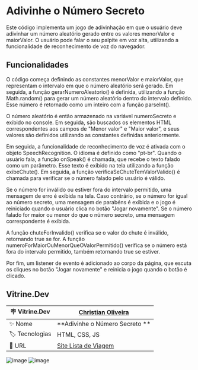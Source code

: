 <h1> Adivinhe o Número Secreto </h1>

Este código implementa um jogo de adivinhação em que o usuário deve adivinhar um número aleatório gerado entre os valores menorValor e maiorValor. O usuário pode falar o seu palpite em voz alta, utilizando a funcionalidade de reconhecimento de voz do navegador.

## Funcionalidades

O código começa definindo as constantes menorValor e maiorValor, que representam o intervalo em que o número aleatório será gerado. Em seguida, a função gerarNumeroAleatorio() é definida, utilizando a função Math.random() para gerar um número aleatório dentro do intervalo definido. Esse número é retornado como um inteiro com a função parseInt().

O número aleatório é então armazenado na variável numeroSecreto e exibido no console. Em seguida, são buscados os elementos HTML correspondentes aos campos de "Menor valor" e "Maior valor", e seus valores são definidos utilizando as constantes definidas anteriormente.

Em seguida, a funcionalidade de reconhecimento de voz é ativada com o objeto SpeechRecognition. O idioma é definido como "pt-br". Quando o usuário fala, a função onSpeak() é chamada, que recebe o texto falado como um parâmetro. Esse texto é exibido na tela utilizando a função exibeChute(). Em seguida, a função verificaSeChuteTemValorValido() é chamada para verificar se o número falado pelo usuário é válido.

Se o número for inválido ou estiver fora do intervalo permitido, uma mensagem de erro é exibida na tela. Caso contrário, se o número for igual ao número secreto, uma mensagem de parabéns é exibida e o jogo é reiniciado quando o usuário clica no botão "Jogar novamente". Se o número falado for maior ou menor do que o número secreto, uma mensagem correspondente é exibida.

A função chuteForInvalido() verifica se o valor do chute é inválido, retornando true se for. A função numeroForMaiorOuMenorQueOValorPermitido() verifica se o número está fora do intervalo permitido, também retornando true se estiver.

Por fim, um listener de evento é adicionado ao corpo da página, que escuta os cliques no botão "Jogar novamente" e reinicia o jogo quando o botão é clicado.

## Vitrine.Dev

| :placard: Vitrine.Dev |<a href="https://cursos.alura.com.br/vitrinedev/christianoliver">Christian Oliveira</a> |
| -------------  | --- |
| :sparkles: Nome        | **Adivinhe o Número Secreto **
| :label: Tecnologias | HTML, CSS, JS
| :rocket: URL | <a href="https://christianduhp.github.io/jogo-numero-secreto/">Site Lista de Viagem</a> 

![image](https://user-images.githubusercontent.com/85292359/235391186-dd13da25-980c-4aef-a360-ca0ab6a5da12.png#vitrinedev)
![image](https://user-images.githubusercontent.com/85292359/235391342-b2cac461-d5fc-4ded-a450-064c180eec67.png#vitrinedev)

